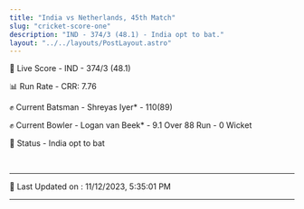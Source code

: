 ```yaml
---
title: "India vs Netherlands, 45th Match"
slug: "cricket-score-one"
description: "IND - 374/3 (48.1) - India opt to bat."
layout: "../../layouts/PostLayout.astro"
---
```


🔴 Live Score - IND - 374/3 (48.1)  

📊 Run Rate - CRR: 7.76  

✊ Current Batsman - Shreyas Iyer* - 110(89)  

✊ Current Bowler - Logan van Beek* - 9.1 Over 88 Run - 0 Wicket  

📑 Status - India opt to bat

<br />

***

📝 Last Updated on : 11/12/2023, 5:35:01 PM

***

